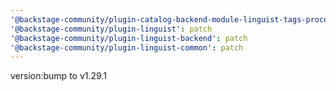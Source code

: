 ```yaml
---
'@backstage-community/plugin-catalog-backend-module-linguist-tags-processor': patch
'@backstage-community/plugin-linguist': patch
'@backstage-community/plugin-linguist-backend': patch
'@backstage-community/plugin-linguist-common': patch
---
```


version:bump to v1.29.1
